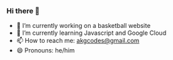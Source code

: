 ### Hi there 👋

- 🔭 I’m currently working on a basketball website
- 🌱 I’m currently learning Javascript and Google Cloud
- 📫 How to reach me: akgcodes@gmail.com
- 😄 Pronouns: he/him

